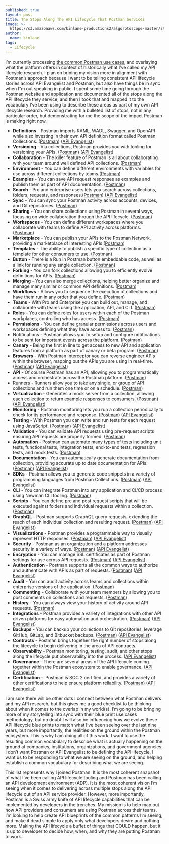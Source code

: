 ```yaml
---
published: true
layout: post
title: The Stops Along The API Lifecycle That Postman Services
image: >-
  https://s3.amazonaws.com/kinlane-productions2/algorotoscope-master/stories-downtheline-dali-three.jpg
author:
  name: kinlane
tags:
  - Lifecycle
---
```

I’m currently processing [the common Postman use cases](https://www.postman.com/use-cases/), and overlaying what the platform offers in context of historically what I’ve called my API lifecycle research. I plan on brining my vision more in alignment with Postman’s approach because I want to be telling consistent API lifecycle stories across API Evangelist and Postman, but also have things be in sync when I”m out speaking in public. I spent some time going through the Postman website and application and documented all of the stops along the API lifecycle they service, and then I took that and mapped it to the vocabulary I’ve been using to describe these areas as part of my own API lifecycle research. Providing me with a bulleted list of stops, not in any particular order, but demonstrating for me the scope of the impact Postman is making right now.

*   **Definitions** - Postman imports RAML, WADL, Swagger, and OpenAPI while also investing in their own API definition format called Postman Collections. ([Postman](https://www.postman.com/collection)) ([API Evangelist](http://definitions.apievangelist.com/))
*   **Versioning** - Via collections, Postman provides you with tooling for versioning your APIs. ([Postman](https://learning.postman.com/docs/postman/collections/version_control)) ([API Evangelist](http://versioning.apievangelist.com/))
*   **Collaboration** - The killer feature of Postman is all about collaborating with your team around well defined API collections. ([Postman](https://learning.postman.com/docs/postman/launching_postman/collaboration/))
*   **Environment** - You can define different environments with variables for use across different collections by teams.([Postman](https://learning.postman.com/docs/postman/environments_and_globals/intro_to_environments_and_globals))
*   **Examples** - You can save API request responses as examples and publish them as part of API documentation. ([Postman](https://learning.postman.com/docs/postman/collections/examples))
*   **Search** - Pro and enterprise users lets you search across collections, folders, requests, and responses.([Postman](https://learning.postman.com/docs/postman_pro/api_search/searching_apis)) ([API Evangelist](http://search.apievangelist.com/))
*   **Sync** - You can sync your Postman activity across accounts, devices, and Git repositories. ([Postman](https://learning.postman.com/docs/postman/launching_postman/syncing/))
*   **Sharing** - You can share collections using Postman in several ways, focusing on wide collaboration through the API lifecycle. ([Postman](https://learning.postman.com/docs/postman/collections/sharing_collections/))
*   **Workspaces** - You can define different workspaces where you collaborate with teams to define API activity across platforms. ([Postman](https://learning.postman.com/docs/postman/workspaces/intro_to_workspaces))
*   **Marketplace** - You can publish your APIs to the Postman Network, providing a marketplace of interesting APIs ([Postman](https://www.postman.com/api-network/))
*   **Templates** - The ability to publish a specific type of collection as a template for other consumers to use. ([Postman](https://learning.postman.com/docs/postman_for_publishers/postman_templates/add_templates))
*   **Button** - There is a Run in Postman button embeddable code, as well as a link for running any single collection. ([Postman](https://learning.postman.com/docs/postman_for_publishers/run_button/creating_run_button))
*   **Forking** - You can fork collections allowing you to efficiently evolve definitions for APIs. ([Postman](https://learning.postman.com/docs/postman/collections/version_control/#forking-a-collection))
*   **Merging** - You can also merge collections, helping better organize and manage many similar or common API definitions. ([Postman](https://learning.postman.com/docs/postman/collections/version_control/#merging-changes))
*   **Workflows** - Allows you to sequence the execution of collections and have them run in any order that you define. ([Postman](https://learning.postman.com/docs/postman/collection_runs/building_workflows/))
*   **Teams** - With Pro and Enterprise you can build out, manage, and collaborate with teams using the application, API, and CLI. ([Postman](https://learning.postman.com/docs/postman_pro/managing_postman_pro/team_settings))
*   **Roles** - You can define roles for users within each of the Postman workplaces, controlling who has access. ([Postman](https://learning.postman.com/docs/postman_pro/managing_postman_pro/roles_and_permissions/#workspace-roles))
*   **Permissions** - You can define granular permissions across users and workspaces defining what they have access to. ([Postman](https://learning.postman.com/docs/postman_pro/managing_postman_pro/roles_and_permissions/#list-of-roles-and-permissions))
*   Notifications - Postman allows you to setup and configure notifications to be sent for important events across the platform. ([Postman](https://learning.postman.com/docs/postman/notifications/))
*   **Canary** - Being the first in line to get access to new API and application features from a platform as part of canary or beta program. ([Postman](https://www.postman.com/downloads/canary))
*   **Browsers** - With Postman Interceptor you can reverse engineer APIs within the browser, mapping out the APIs you are using in real-time. ([Postman](https://learning.postman.com/docs/postman/sending_api_requests/interceptor_extension/)) ([API Evangelist](http://browsers.apievangelist.com/))
*   **API** - Of course Postman has an API, allowing you to programmatically access and orchestrate across the Postman platform. ([Postman](https://learning.postman.com/docs/postman/postman_api/intro_api))
*   Runners - Runners allow you to take any single, or group of API collections and run them one time or on a schedule. ([Postman](https://learning.postman.com/docs/postman/collection_runs/intro_to_collection_runs))
*   **Virtualization** - Generates a mock server from a collection, allowing each collection to return example responses to consumers. ([Postman](https://learning.postman.com/docs/postman/mock_servers/intro_to_mock_servers)) ([API Evangelist](http://virtualization.apievangelist.com/))
*   **Monitoring** - Postman monitoring lets you run a collection periodically to check for its performance and response. ([Postman](https://learning.postman.com/docs/postman/monitors/intro_monitors)) ([API Evangelist](http://monitoring.apievangelist.com/))
*   **Testing** - With Postman you can write and run tests for each request using JavaScript. ([Postman](https://learning.postman.com/docs/postman/scripts/test_scripts/)) ([API Evangelist](http://testing.apievangelist.com/))
*   **Validation** - You can validate API requests using pre-request scripts ensuring API requests are properly formed. ([Postman](https://community.postman.com/t/how-to-add-validation-in-pre-request-and-fail-test-based-on-pre-request-condition/2872))
*   **Automation** - Postman can automate many types of tests including unit tests, functional tests, integration tests, end-to-end tests, regression tests, and mock tests. ([Postman](https://www.postman.com/automated-testing))
*   **Documentation** - You can automatically generate documentation from collection, providing accurate up to date documentation for APIs. ([Postman](https://learning.postman.com/docs/postman/api_documentation/intro_to_api_documentation)) ([API Evangelist](http://documentation.apievangelist.com/))
*   **SDKs** - Postman allows you to generate code snippets in a variety of programming languages from Postman Collections. ([Postman](https://learning.postman.com/docs/postman/sending_api_requests/generate_code_snippets/)) ([API Evangelist](http://sdk.apievangelist.com/))
*   **CLI** - You can integrate Postman into any application and CI/CD process using Newman CLI tooling. ([Postman](https://learning.postman.com/docs/postman/collection_runs/command_line_integration_with_newman/))
*   **Scripts** - You can define pre and post request scripts that will be executed against folders and individual requests within a collection. ([Postman](https://learning.postman.com/docs/postman/scripts/intro_to_scripts))
*   **GraphQL** - Postman supports GraphQL query requests, extending the reach of each individual collection and resulting request. ([Postman](https://learning.postman.com/docs/postman/sending_api_requests/graphql)) ([API Evangelist](http://graphql.apievangelist.com/))
*   **Visualizations** - Postman provides a programmable way to visually represent HTTP responses. ([Postman](https://learning.postman.com/docs/postman/sending_api_requests/visualizer)) ([API Evangelist](http://visualization.apievangelist.com/))
*   **Security** - Postman as an organization and a platform addresses security in a variety of ways. ([Postman](https://www.postman.com/security)) ([API Evangelist](http://security.apievangelist.com/))
*   **Encryption** - You can manage SSL certificates as part of Postman settings for use across API requests. ([Postman](https://blog.postman.com/2017/12/05/set-and-view-ssl-certificates-with-postman/)) ([API Evangelist](http://encryption.apievangelist.com/))
*   **Authentication** - Postman supports all the common ways to authorize and authenticate with APIs as part of requests. ([Postman](https://learning.postman.com/docs/postman/sending_api_requests/authorization/)) ([API Evangelist](http://authentication.apievangelist.com/))
*   **Audit** - You can audit activity across teams and collections within enterprise versions of the application. ([Postman](https://learning.postman.com/docs/postman_enterprise/audit_logs))
*   **Commenting** - Collaborate with your team members by allowing you to post comments on collections and requests. ([Postman](https://learning.postman.com/docs/postman/collections/commenting_on_collections))
*   **History** - You can always view your history of activity around API requests. ([Postman](https://learning.postman.com/docs/postman/sending_api_requests/history/))
*   **Integrations** - Postman provides a variety of integrations with other API driven platforms for easy automation and orchestration. ([Postman](https://www.postman.com/integrations/)) ([API Evangelist](http://integrations.apievangelist.com/))
*   **Backups** - You can backup your collections to Git repositories, leverage GitHub, GitLab, and Bitbucket backups. ([Postman](https://blog.postman.com/2019/01/11/backup-your-collections-on-a-custom-domain-in-your-git-repositories)) ([API Evangelist](http://backups.apievangelist.com/))
*   **Contracts** - Postman brings together the right number of stops along the lifecycle to begin delivering in the area of API contracts.
*   **Observability** - Postman monitoring, testing, audit, and other stops along the lifecycle put observability into the process. ([API Evangelist](http://observability.apievangelist.com/))
*   **Governance** - There are several areas of the API lifecycle coming together within the Postman ecosystem to enable governance. ([API Evangelist](http://governance.apievangelist.com/))
*   **Certification** -  Postman is SOC 2 certified, and provides a variety of other certifications to help ensure platform reliability. ([Postman](https://blog.postman.com/2019/05/08/postman-is-soc-2-certified/)) ([API Evangelist](http://certification.apievangelist.com/))

I am sure there will be other dots I connect between what Postman delivers and my API research, but this gives me a good checklist to be thinking about when it comes to the overlap in my world(s). I’m going to be bringing more of my storytelling into sync with their blue print use cases methodology, but no doubt I will also be influencing how we evolve these API lifecycle blue prints to match what I’ve been seeing over the last nine years, but more importantly, the realities on the ground within the Postman ecosystem. This is why I am doing all of this work. I want to use the resulting common vocabulary to describe what is actually happening on the ground at companies, institutions, organizations, and government agencies. I don’t want Postman or API Evangelist to be defining the API lifecycle, I want us to be responding to what we are seeing on the ground, and helping establish a common vocabulary for describing what we are seeing.  
  
This list represents why I joined Postman. It is the most coherent snapshot of what I’ve been calling API lifecycle tooling and Postman has been calling an API development environment (ADP). It is the most coherent vision I’m seeing when it comes to delivering across multiple stops along the API lifecycle out of an API service provider. However, more importantly, Postman is a Swiss army knife of API lifecycle capabilities that can be implemented by developers in the trenches. My mission is to help map out how API providers and consumers are using Postman across their teams. I’m looking to help create API blueprints of the common patterns I’m seeing, and make it dead simple to apply only what developers desire and nothing more. Making the API lifecycle a buffet of things that COULD happen, but it is up to developer to decide how, when, and why they are putting Postman to work.